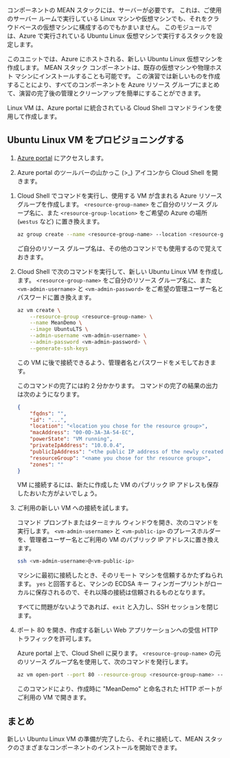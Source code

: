 コンポーネントの MEAN スタックには、サーバーが必要です。 これは、ご使用のサーバー ルームで実行している Linux マシンや仮想マシンでも、それをクラウドベースの仮想マシンに構成するのでもかまいません。 このモジュールでは、Azure で実行されている Ubuntu Linux 仮想マシンで実行するスタックを設定します。

このユニットでは、Azure にホストされる、新しい Ubuntu Linux 仮想マシンを作成します。 MEAN スタック コンポーネントは、既存の仮想マシンや物理ホスト マシンにインストールすることも可能です。 この演習では新しいものを作成することにより、すべてのコンポーネントを Azure リソース グループにまとめて、演習の完了後の管理とクリーンアップを簡単にすることができます。

Linux VM は、Azure portal に統合されている Cloud Shell コマンドラインを使用して作成します。

## <a name="provision-an-ubuntu-linux-vm"></a>Ubuntu Linux VM をプロビジョニングする

1. [Azure portal](https://portal.azure.com?azure-portal=true) にアクセスします。

1. Azure portal のツールバーの山かっこ (>_) アイコンから Cloud Shell を開きます。

<!---TODO: Update for sandbox--->
1. Cloud Shell でコマンドを実行し、使用する VM が含まれる Azure リソース グループを作成します。 `<resource-group-name>` をご自分のリソース グループ名に、また `<resource-group-location>` をご希望の Azure の場所 (`westus` など) に置き換えます。


    ```bash
    az group create --name <resource-group-name> --location <resource-group-location>
    ```

    ご自分のリソース グループ名は、その他のコマンドでも使用するので覚えておきます。

1. Cloud Shell で次のコマンドを実行して、新しい Ubuntu Linux VM を作成します。 `<resource-group-name>` をご自分のリソース グループ名に、また `<vm-admin-username>` と `<vm-admin-password>` をご希望の管理ユーザー名とパスワードに置き換えます。

    ```bash
    az vm create \
        --resource-group <resource-group-name> \
        --name MeanDemo \
        --image UbuntuLTS \
        --admin-username <vm-admin-username> \
        --admin-password <vm-admin-password> \
        --generate-ssh-keys
    ```

    この VM に後で接続できるよう、管理者名とパスワードをメモしておきます。

    このコマンドの完了には約 2 分かかります。 コマンドの完了の結果の出力は次のようになります。

    ```json
    {
        "fqdns": "",
        "id": "...",
        "location": "<location you chose for the resource group>",
        "macAddress": "00-0D-3A-3A-54-EC",
        "powerState": "VM running",
        "privateIpAddress": "10.0.0.4",
        "publicIpAddress": "<the public IP address of the newly created machine>",
        "resourceGroup": "<name you chose for thr resource group>",
        "zones": ""
    }
    ```

    VM に接続するには、新たに作成した VM のパブリック IP アドレスも保存したおいた方がよいでしょう。

1. ご利用の新しい VM への接続を試します。

    コマンド プロンプトまたはターミナル ウィンドウを開き、次のコマンドを実行します。 `<vm-admin-username>` と `<vm-public-ip>` のプレースホルダーを、管理者ユーザー名とご利用の VM のパブリック IP アドレスに置き換えます。

    ```bash
    ssh <vm-admin-username>@<vm-public-ip>
    ```

    マシンに最初に接続したとき、そのリモート マシンを信頼するかたずねられます。 `yes` と回答すると、マシンの ECDSA キー フィンガープリントがローカルに保存されるので、それ以降の接続は信頼されるものとなります。

    すべてに問題がないようであれば、`exit` と入力し、SSH セッションを閉じます。

1. ポート 80 を開き、作成する新しい Web アプリケーションへの受信 HTTP トラフィックを許可します。

    Azure portal 上で、Cloud Shell に戻ります。 `<resource-group-name>` の元のリソース グループ名を使用して、次のコマンドを発行します。

    ``` bash
    az vm open-port --port 80 --resource-group <resource-group-name> --name MeanDemo
    ```

    このコマンドにより、作成時に "MeanDemo" と命名された HTTP ポートがご利用の VM で開きます。

## <a name="summary"></a>まとめ

新しい Ubuntu Linux VM の準備が完了したら、それに接続して、MEAN スタックのさまざまなコンポーネントのインストールを開始できます。